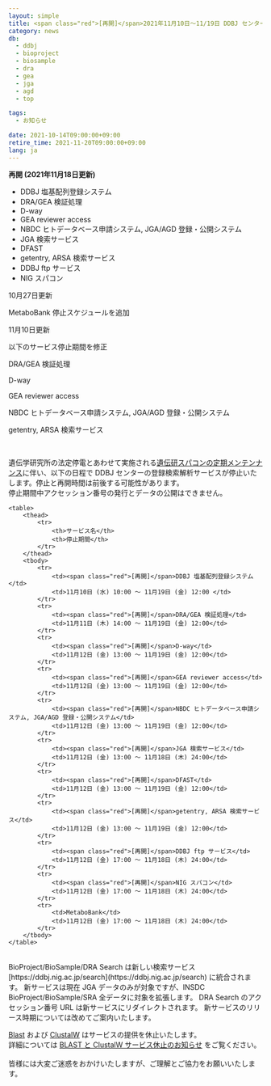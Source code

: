 ```yaml
---
layout: simple
title: <span class="red">[再開]</span>2021年11月10日～11/19日 DDBJ センターの登録検索解析サービス停止のお知らせ
category: news
db:
  - ddbj
  - bioproject
  - biosample
  - dra
  - gea
  - jga
  - agd
  - top

tags:
  - お知らせ

date: 2021-10-14T09:00:00+09:00
retire_time: 2021-11-20T09:00:00+09:00
lang: ja
---
```


<span class="red">**再開 (2021年11月18日更新)**</span>
- DDBJ 塩基配列登録システム
- DRA/GEA 検証処理
- D-way
- GEA reviewer access
- NBDC ヒトデータベース申請システム, JGA/AGD 登録・公開システム
- JGA 検索サービス
- DFAST
- getentry, ARSA 検索サービス
- DDBJ ftp サービス
- NIG スパコン


10月27日更新

MetaboBank 停止スケジュールを追加

11月10日更新

以下のサービス停止期間を修正

DRA/GEA 検証処理

D-way

GEA reviewer access

NBDC ヒトデータベース申請システム, JGA/AGD 登録・公開システム

getentry, ARSA 検索サービス

<br>

遺伝学研究所の法定停電とあわせて実施される[遺伝研スパコンの定期メンテンナンス](https://sc.ddbj.nig.ac.jp/blog/2021-09-14-scheduled-maintainance/)に伴い、以下の日程で DDBJ センターの登録検索解析サービスが停止いたします。停止と再開時間は前後する可能性があります。    
停止期間中アクセッション番号の発行とデータの公開はできません。

<div class="main_table format">

    <table>
        <thead>
            <tr>
                <th>サービス名</th>
                <th>停止期間</th>
            </tr>
        </thead>
        <tbody>
            <tr>
                <td><span class="red">[再開]</span>DDBJ 塩基配列登録システム</td>
                <td>11月10日 (水) 10:00 ～ 11月19日 (金) 12:00 </td>
            </tr>
            <tr>
                <td><span class="red">[再開]</span>DRA/GEA 検証処理</td>
                <td>11月11日 (木) 14:00 ～ 11月19日 (金) 12:00</td>
            </tr>
            <tr>
                <td><span class="red">[再開]</span>D-way</td>
                <td>11月12日 (金) 13:00 ～ 11月19日 (金) 12:00</td>
            </tr>
            <tr>
                <td><span class="red">[再開]</span>GEA reviewer access</td>
                <td>11月12日 (金) 13:00 ～ 11月19日 (金) 12:00</td>
            </tr>
            <tr>
                <td><span class="red">[再開]</span>NBDC ヒトデータベース申請システム, JGA/AGD 登録・公開システム</td>
                <td>11月12日 (金) 13:00 ～ 11月19日 (金) 12:00</td>
            </tr>
            <tr>
                <td><span class="red">[再開]</span>JGA 検索サービス</td>
                <td>11月12日 (金) 13:00 ～ 11月18日 (木) 24:00</td>
            </tr>
            <tr>
                <td><span class="red">[再開]</span>DFAST</td>
                <td>11月12日 (金) 13:00 ～ 11月19日 (金) 12:00</td>
            </tr>
            <tr>
                <td><span class="red">[再開]</span>getentry, ARSA 検索サービス</td>
                <td>11月12日 (金) 13:00 ～ 11月19日 (金) 12:00</td>
            </tr>
            <tr>
                <td><span class="red">[再開]</span>DDBJ ftp サービス</td>
                <td>11月12日 (金) 17:00 ～ 11月18日 (木) 24:00</td>
            </tr>
            <tr>
                <td><span class="red">[再開]</span>NIG スパコン</td>
                <td>11月12日 (金) 17:00 ～ 11月18日 (木) 24:00</td>
            </tr>
            <tr>
                <td>MetaboBank</td>
                <td>11月12日 (金) 17:00 ～ 11月18日 (木) 24:00</td>
            </tr>
        </tbody>
    </table>
</div>
<br>
BioProject/BioSample/DRA Search は新しい検索サービス [https://ddbj.nig.ac.jp/search](https://ddbj.nig.ac.jp/search) に統合されます。    
新サービスは現在 JGA データのみが対象ですが、INSDC BioProject/BioSample/SRA 全データに対象を拡張します。
DRA Search のアクセッション番号 URL は新サービスにリダイレクトされます。    
新サービスのリリース時期については改めてご案内いたします。

[Blast](http://ddbj.nig.ac.jp/blast/) および [ClustalW](https://clustalw.ddbj.nig.ac.jp/) はサービスの提供を休止いたします。    
詳細については [BLAST と ClustalW サービス休止のお知らせ](/news/ja/2021-10-15_2.html) をご覧ください。
<br><br>
皆様には大変ご迷惑をおかけいたしますが、ご理解とご協力をお願いいたします。
